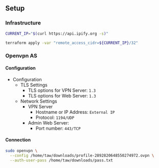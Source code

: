 ## Setup

### Infrastructure

```bash
CURRENT_IP="$(curl https://api.ipify.org -s)"

terraform apply -var "remote_access_cidr=${CURRENT_IP}/32"
```

### Openvpn AS

#### Configuration

- Configuration
    - TLS Settings
        - TLS options for VPN Server: `1.3`
        - TLS options for Web Server: `1.3`
    - Network Settings
        - VPN Server
            - Hostname or IP Address: `External IP`
            - Protocol: `1194/UDP`
        - Admin Web Server:
            - Port number: `443/TCP`

#### Connection

```bash
sudo openvpn \
  --config /home/taw/downloads/profile-2892820648550274972.ovpn \
  --auth-user-pass /home/taw/downloads/pass.txt
```
